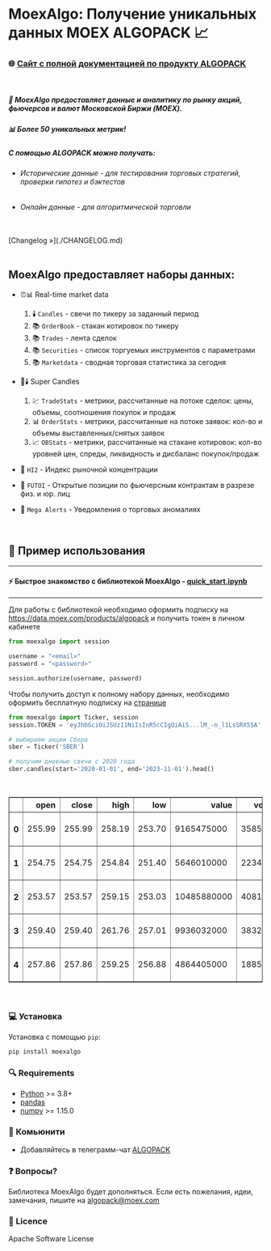 # MoexAlgo: Получение уникальных данных MOEX ALGOPACK 📈

### 🌐 [Сайт с полной документацией по продукту ALGOPACK](https://moexalgo.github.io/)

<br>

##### 🚀 MoexAlgo предоставляет данные и аналитику по рынку акций, фьючерсов и валют Московской Биржи (MOEX). 

##### 📊 Более 50 уникальных метрик!

##### С помощью ALGOPACK можно получать:
- ###### Исторические данные - для тестирования торговых стратегий, проверки гипотез и бэктестов
- ###### Онлайн данные - для алгоритмической торговли



<br>
[Changelog »](./CHANGELOG.md)
<br><br>

## MoexAlgo предоставляет наборы данных:

* ⏰📊 Real-time market data 
  1. 🕯️ `Candles` - свечи по тикеру за заданный период
  2. 📚 `OrderBook` - стакан котировок по тикеру
  3. 📚 `Trades` - лента сделок
  4. 📚 `Securities` - список торгуемых инструментов с параметрами
  5. 📚 `Marketdata` - сводная торговая статистика за сегодня

* 🚀🕯️ Super Candles
  1.  💹 `TradeStats` - метрики, рассчитанные на потоке сделок: цены, объемы, соотношения покупок и продаж
  2.  📊 `OrderStats` - метрики, рассчитанные на потоке заявок: кол-во и объемы выставленных/снятых заявок
  3.   📈 `OBStats` - метрики, рассчитанные на стакане котировок: кол-во уровней цен, спреды, ликвидность и дисбаланс покупок/продаж
* 🎯 `HI2` - Индекс рыночной концентрации 
* 💼 `FUTOI` - Открытые позиции по фьючерсным контрактам в разрезе физ. и юр. лиц
* 🚀 `Mega Alerts` - Уведомления о торговых аномалиях

<br>

## 🚀 Пример использования

<hr>

#### ⚡️ Быстрое знакомство с библиотекой MoexAlgo - [quick_start.ipynb](./samples/quick_start.ipynb)

<hr>

Для работы с библиотекой необходимо оформить подписку на https://data.moex.com/products/algopack и получить токен в личном кабинете

```python
from moexalgo import session

username = "<email>"
password = "<password>"

session.authorize(username, password)

```

Чтобы получить доступ к полному набору данных, необходимо оформить бесплатную подписку на [странице](https://www.moex.com/ru/analyticalproducts?futoi) 

```python
from moexalgo import Ticker, session
session.TOKEN = 'eyJhbGciOiJSUzI1NiIsInR5cCIgOiAiS...lM_-n_l1LsSRX55A'

# выбираем акции Сбера
sber = Ticker('SBER')

# получим дневные свечи с 2020 года
sber.candles(start='2020-01-01', end='2023-11-01').head()
```

<br>

<div>
<table border="1" class="dataframe">
  <thead>
    <tr style="text-align: right;">
      <th></th>
      <th>open</th>
      <th>close</th>
      <th>high</th>
      <th>low</th>
      <th>value</th>
      <th>volume</th>
      <th>begin</th>
      <th>end</th>
    </tr>
  </thead>
  <tbody>
    <tr>
      <th>0</th>
      <td>255.99</td>
      <td>255.99</td>
      <td>258.19</td>
      <td>253.70</td>
      <td>9165475000</td>
      <td>35851840</td>
      <td>2020-01-03 09:00:00</td>
      <td>2020-01-03 18:59:59</td>
    </tr>
    <tr>
      <th>1</th>
      <td>254.75</td>
      <td>254.75</td>
      <td>254.84</td>
      <td>251.40</td>
      <td>5646010000</td>
      <td>22348300</td>
      <td>2020-01-06 09:00:00</td>
      <td>2020-01-06 18:59:59</td>
    </tr>
    <tr>
      <th>2</th>
      <td>253.57</td>
      <td>253.57</td>
      <td>259.15</td>
      <td>253.03</td>
      <td>10485880000</td>
      <td>40817240</td>
      <td>2020-01-08 09:00:00</td>
      <td>2020-01-08 18:59:59</td>
    </tr>
    <tr>
      <th>3</th>
      <td>259.40</td>
      <td>259.40</td>
      <td>261.76</td>
      <td>257.01</td>
      <td>9936032000</td>
      <td>38329020</td>
      <td>2020-01-09 09:00:00</td>
      <td>2020-01-09 18:59:59</td>
    </tr>
    <tr>
      <th>4</th>
      <td>257.86</td>
      <td>257.86</td>
      <td>259.25</td>
      <td>256.88</td>
      <td>4864405000</td>
      <td>18851390</td>
      <td>2020-01-10 09:00:00</td>
      <td>2020-01-10 18:59:59</td>
    </tr>
  </tbody>
</table>
</div>


<br>

### 💻 Установка

Установка с помощью `pip`:

``` bash
pip install moexalgo
```

### 🔍 Requirements

-   [Python](https://www.python.org) \>= 3.8+
-   [pandas](https://github.com/pydata/pandas)
-   [numpy](http://www.numpy.org) \>= 1.15.0


### 🤝 Комьюнити 

- Добавляйтесь в телеграмм-чат [ALGOPACK](https://t.me/moex_algopack)

### ❓ Вопросы?

Библиотека MoexAlgo будет дополняться. Если есть пожелания, идеи, замечания, пишите на <algopack@moex.com>

### 📜 Licence

Apache Software License
